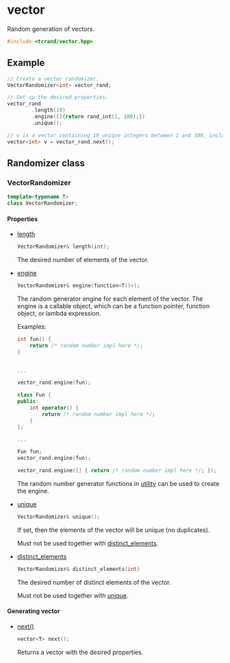 # vector

Random generation of vectors.

```cpp
#include <tcrand/vector.hpp>
```

## Example

```cpp
// Create a vector randomizer.
VectorRandomizer<int> vector_rand;

// Set up the desired properties.
vector_rand
        .length(10)
        .engine([]{return rand_int(1, 100);})
        .unique();

// v is a vector containing 10 unique integers between 1 and 100, inclusive.
vector<int> v = vector_rand.next();
```

## Randomizer class

### VectorRandomizer

```cpp
template<typename T>
class VectorRandomizer;
```

#### Properties

- <a href="#length" name="length">length</a>

  ```cpp
  VectorRandomizer& length(int);
  ```

  The desired number of elements of the vector.

- <a href="#engine" name="engine">engine</a>

  ```cpp
  VectorRandomizer& engine(function<T()>);
  ```

  The random generator engine for each element of the vector. The engine is a callable object, which can be a function pointer, function object, or lambda expression.
  
  Examples:
  
  ```cpp
  int fun() {
      return /* random number impl here */;
  }
  
  
  ...
  
  vector_rand.engine(fun);
  ```
  
  ```cpp 
  class Fun {
  public:
      int operator() {
          return /* random number impl here */;
      }
  };
  
  ...
  
  Fun fun;
  vector_rand.engine(fun);
  ```
  
  ```cpp 
  vector_rand.engine([] { return /* random number impl here */; });
  ```
  
  The random number generator functions in <a href="utility">utility</a> can be used to create the engine.

- <a href="#unique" name="unique">unique</a>

  ```cpp
  VectorRandomizer& unique();
  ```

  If set, then the elements of the vector will be unique (no duplicates).
  
  Must not be used together with <a href="#distinc_elements">distinct_elements</a>.

- <a href="#distinc_elements" name="distinct_elements">distinct_elements</a>

  ```cpp
  VectorRandomizer& distinct_elements(int)
  ```

  The desired number of distinct elements of the vector.
  
  Must not be used together with <a href="#unique">unique</a>.

#### Generating vector

- <a href="#next" name="next">next()</a>

  ```cpp
  vector<T> next();
  ```

  Returns a vector with the desired properties.
